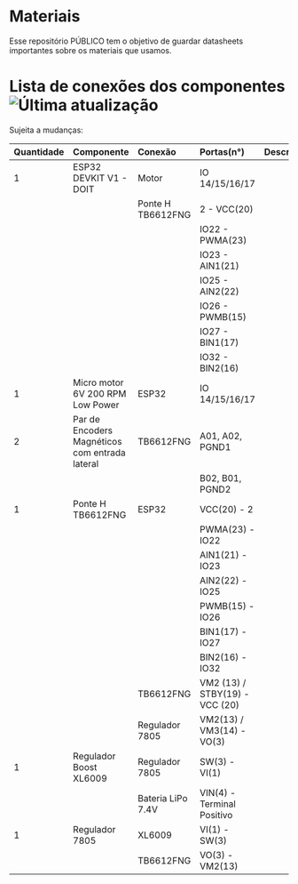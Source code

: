 # Materiais
Esse repositório PÚBLICO tem o objetivo de guardar datasheets importantes sobre os materiais que usamos.


# Lista de conexões dos componentes ![Última atualização](https://img.shields.io/github/last-commit/HumaMaquina/Materiais?label=Última%20atualização&style=flat&color=blue&labelColor=grey&logo=github&logoColor=white&date_format=DD%2FMM%2FYY%20-%20HH%3A%MM%20%28UTC%29)

Sujeita a mudanças:

|Quantidade|Componente|Conexão|Portas(n°)|Descrição|
|:----|:----|:----|:----|:----|
|1|ESP32 DEVKIT V1 - DOIT|Motor|IO 14/15/16/17| |
| | |Ponte H TB6612FNG|2 - VCC(20)| |
| | | |IO22 - PWMA(23)| |
| | | |IO23 - AIN1(21)| |
| | | |IO25 - AIN2(22)| |
| | | |IO26 - PWMB(15)| |
| | | |IO27 - BIN1(17)| |
| | | |IO32 - BIN2(16)| |
|1|Micro motor 6V 200 RPM Low Power|ESP32|IO 14/15/16/17| |
|2|Par de Encoders Magnéticos com entrada lateral|TB6612FNG|A01, A02, PGND1| |
| | | |B02, B01, PGND2| |
|1|Ponte H TB6612FNG|ESP32|VCC(20) - 2| |
| | | |PWMA(23) - IO22| |
| | | |AIN1(21) - IO23| |
| | | |AIN2(22) - IO25| |
| | | |PWMB(15) - IO26| |
| | | |BIN1(17) - IO27| |
| | | |BIN2(16) - IO32| |
| | |TB6612FNG|VM2 (13) / STBY(19) - VCC (20)| |
| | |Regulador 7805|VM2(13) / VM3(14) - VO(3)| |
|1|Regulador Boost XL6009|Regulador 7805|SW(3) - VI(1)| |
| | |Bateria LiPo 7.4V|VIN(4) - Terminal Positivo| |
|1|Regulador 7805|XL6009|VI(1) - SW(3)| |
| | |TB6612FNG|VO(3) - VM2(13)| |
